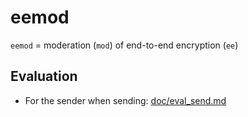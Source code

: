 # eemod

`eemod` = moderation (`mod`) of end-to-end encryption (`ee`)

## Evaluation

- For the sender when sending: [doc/eval_send.md](doc/eval_send.md)
